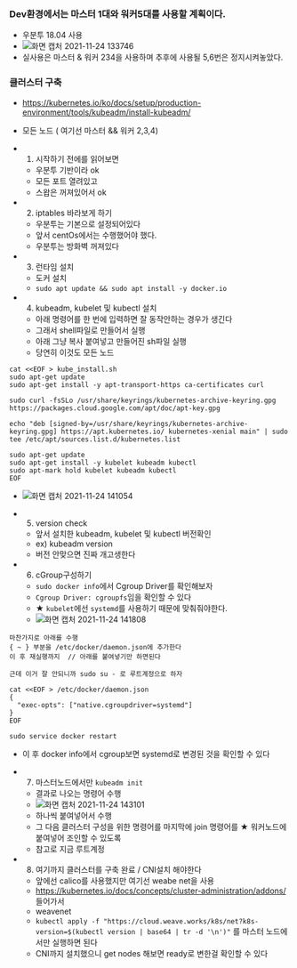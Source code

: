 ### Dev환경에서는 마스터 1대와 워커5대를 사용할 계획이다.
- 우분투 18.04 사용
- ![화면 캡처 2021-11-24 133746](https://user-images.githubusercontent.com/62214428/143175841-43957755-9e49-4883-bf12-5cb058872953.png)
- 실사용은 마스터  & 워커 234을 사용하며 추후에 사용될 5,6번은 정지시켜놓았다.


### 클러스터 구축
- https://kubernetes.io/ko/docs/setup/production-environment/tools/kubeadm/install-kubeadm/
- 모든 노드 ( 여기선 마스터 && 워커 2,3,4)
- 1. 시작하기 전에를 읽어보면
   - 우분투 기반이라 ok 
   - 모든 포트 열려있고
   - 스왑은 꺼져있어서 ok

- 2. iptables 바라보게 하기
  - 우분투는 기본으로 설정되어있다
  - 앞서 centOs에서는 수행했어야 했다.
  - 우분투는 방화벽 꺼져있다

- 3. 런타임 설치
  - 도커 설치
  - `sudo apt update && sudo apt install -y docker.io`

- 4. kubeadm, kubelet 및 kubectl 설치
  - 아래 명령어를 한 번에 입력하면 잘 동작안하는 경우가 생긴다
  - 그래서 shell파일로 만들어서 실행
  - 아래 그냥 복사 붙여넣고 만들어진 sh파일 실행
  - 당연히 이것도 모든 노드 
```
cat <<EOF > kube_install.sh
sudo apt-get update
sudo apt-get install -y apt-transport-https ca-certificates curl

sudo curl -fsSLo /usr/share/keyrings/kubernetes-archive-keyring.gpg https://packages.cloud.google.com/apt/doc/apt-key.gpg

echo "deb [signed-by=/usr/share/keyrings/kubernetes-archive-keyring.gpg] https://apt.kubernetes.io/ kubernetes-xenial main" | sudo tee /etc/apt/sources.list.d/kubernetes.list

sudo apt-get update
sudo apt-get install -y kubelet kubeadm kubectl
sudo apt-mark hold kubelet kubeadm kubectl
EOF
```
  - ![화면 캡처 2021-11-24 141054](https://user-images.githubusercontent.com/62214428/143178565-5d5ad02d-7941-4687-850d-7bed36add624.png)

- 5. version check
  - 앞서 설치한 kubeadm, kubelet 및 kubectl 버전확인
  - ex) kubeadm version
  - 버전 안맞으면 진짜 개고생한다

- 6. cGroup구성하기
  - `sudo docker info`에서 Cgroup Driver를 확인해보자
  - `Cgroup Driver: cgroupfs`임을 확인할 수 있다
  - ★ `kubelet`에선 `systemd`를 사용하기 때문에 맞춰줘야한다.
  - ![화면 캡처 2021-11-24 141808](https://user-images.githubusercontent.com/62214428/143179219-c5503437-e9ec-4179-ab2f-4bd6c83dd1d3.png)
```
마찬가지로 아래를 수행
{ ~ } 부분을 /etc/docker/daemon.json에 추가한다
이 후 재실행까지  // 아래를 붙여넣기만 하면된다

근데 이거 잘 안되니까 sudo su - 로 루트계정으로 하자

cat <<EOF > /etc/docker/daemon.json
{
  "exec-opts": ["native.cgroupdriver=systemd"]
}
EOF

sudo service docker restart
```
  - 이 후 docker info에서 cgroup보면 systemd로 변경된 것을 확인할 수 있다

- 7. 마스터노드에서만 `kubeadm init`
   - 결과로 나오는 명령어 수행
   - ![화면 캡처 2021-11-24 143101](https://user-images.githubusercontent.com/62214428/143180491-ae67737d-cbf6-434e-b802-25da08c6a57b.png)
   - 하나씩 붙여넣어서 수행
   - 그 다음 클러스터 구성을 위한 명령어를 마지막에 join 명령어를 ★ 워커노드에 붙여넣어 조인할 수 있도록
   - 참고로 지금 루트계정


- 8. 여기까지 클러스터를 구축 완료 / CNI설치 해야한다
  - 앞에선 calico를 사용했지만 여기선 weabe net을 사용
  - https://kubernetes.io/docs/concepts/cluster-administration/addons/ 들어가서 
  - weavenet
  - `kubectl apply -f "https://cloud.weave.works/k8s/net?k8s-version=$(kubectl version | base64 | tr -d '\n')"` 를 마스터 노드에서만 실행하면 된다
  - CNI까지 설치했으니 get nodes 해보면 ready로 변한걸 확인할 수 있다












